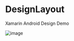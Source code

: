 # DesignLayout
Xamarin Android Design Demo

![image](https://github.com/MyueX/DesignLayout/blob/master/screen.gif)
